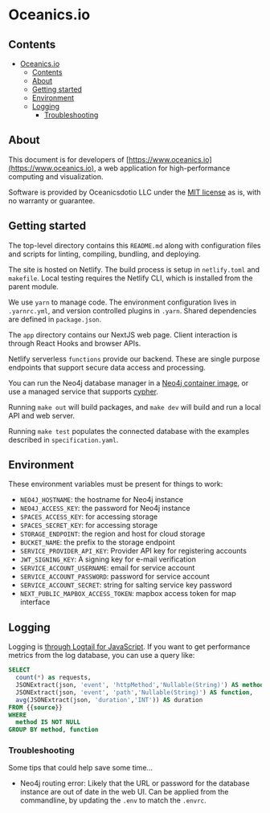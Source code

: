 # Oceanics.io

## Contents

- [Oceanics.io](#oceanicsio)
  - [Contents](#contents)
  - [About](#about)
  - [Getting started](#getting-started)
  - [Environment](#environment)
  - [Logging](#logging)
    - [Troubleshooting](#troubleshooting)

## About

This document is for developers of [https://www.oceanics.io](https://www.oceanics.io), a web application for high-performance computing and visualization. 

Software is provided by Oceanicsdotio LLC under the [MIT license](https://github.com/oceanics-io/oceanics.io/blob/main/LICENSE) as is, with no warranty or guarantee. 

## Getting started

The top-level directory contains this `README.md` along with configuration files and scripts for linting, compiling, bundling, and deploying.

The site is hosted on Netlify. The build process is setup in `netlify.toml` and `makefile`. Local testing requires the Netlify CLI, which is installed from the parent module.

We use `yarn` to manage code. The environment configuration lives in `.yarnrc.yml`, and version controlled plugins in `.yarn`. Shared dependencies are defined in `package.json`.

The `app` directory contains our NextJS web page. Client interaction is through React Hooks and browser APIs.

Netlify serverless `functions` provide our backend. These are single purpose endpoints that support secure data access and processing.

You can run the Neo4j database manager in a [Neo4j container image](https://hub.docker.com/_/neo4j/), or use a managed service that supports [cypher](https://neo4j.com/docs/cypher-refcard/current/).

Running `make out` will build packages, and `make dev` will build and run a local API and web server.

Running `make test` populates the connected database with the examples described in `specification.yaml`.

## Environment

These environment variables must be present for things to work:

- `NEO4J_HOSTNAME`: the hostname for Neo4j instance
- `NEO4J_ACCESS_KEY`: the password for Neo4j instance
- `SPACES_ACCESS_KEY`: for accessing storage
- `SPACES_SECRET_KEY`: for accessing storage
- `STORAGE_ENDPOINT`: the region and host for cloud storage
- `BUCKET_NAME`: the prefix to the storage endpoint
- `SERVICE_PROVIDER_API_KEY`: Provider API key for registering accounts
- `JWT_SIGNING_KEY`: A signing key for e-mail verification
- `SERVICE_ACCOUNT_USERNAME`: email for service account
- `SERVICE_ACCOUNT_PASSWORD`: password for service account
- `SERVICE_ACCOUNT_SECRET`: string for salting service key password
- `NEXT_PUBLIC_MAPBOX_ACCESS_TOKEN`: mapbox access token for map interface

## Logging

Logging is [through Logtail for JavaScript](https://docs.logtail.com/integrations/javascript). If you want to get performance metrics from the log database, you can use a query like:
```sql
SELECT
  count(*) as requests,
  JSONExtract(json, 'event', 'httpMethod','Nullable(String)') AS method,
  JSONExtract(json, 'event', 'path','Nullable(String)') AS function,
  avg(JSONExtract(json, 'duration','INT')) AS duration
FROM {{source}}
WHERE
  method IS NOT NULL
GROUP BY method, function
```

### Troubleshooting

Some tips that could help save some time...

- Neo4j routing error: Likely that the URL or password for the database instance are out of date in the web UI. Can be applied from the commandline, by updating the `.env` to match the `.envrc`.
